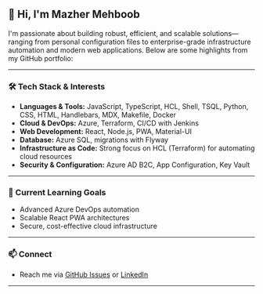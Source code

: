 ## 👋 Hi, I'm Mazher Mehboob

I'm passionate about building robust, efficient, and scalable solutions—ranging from personal configuration files to enterprise-grade infrastructure automation and modern web applications. Below are some highlights from my GitHub portfolio:

---

### 🛠️ Tech Stack & Interests

- **Languages & Tools:** JavaScript, TypeScript, HCL, Shell, TSQL, Python, CSS, HTML, Handlebars, MDX, Makefile, Docker
- **Cloud & DevOps:** Azure, Terraform, CI/CD with Jenkins
- **Web Development:** React, Node.js, PWA, Material-UI
- **Database:** Azure SQL, migrations with Flyway
- **Infrastructure as Code:** Strong focus on HCL (Terraform) for automating cloud resources
- **Security & Configuration:** Azure AD B2C, App Configuration, Key Vault


---

### 🌱 Current Learning Goals

- Advanced Azure DevOps automation
- Scalable React PWA architectures
- Secure, cost-effective cloud infrastructure

---

### 📫 Connect

- Reach me via [GitHub Issues](https://github.com/mazhermehboob/mazhermehboob/issues) or [LinkedIn](#)

---
